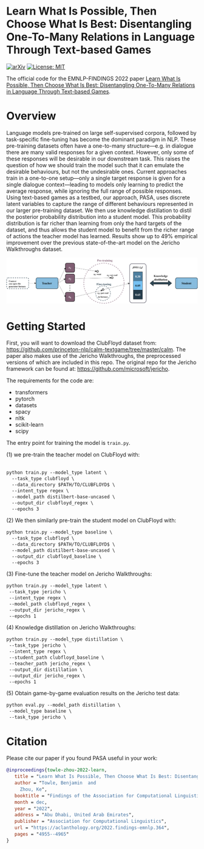 # Learn What Is Possible, Then Choose What Is Best: Disentangling One-To-Many Relations in Language Through Text-based Games
[![arXiv](https://img.shields.io/badge/arXiv-2304.07258-b31b1b.svg)](https://arxiv.org/abs/2304.07258)
[![License: MIT](https://img.shields.io/badge/License-MIT-yellow.svg)](https://opensource.org/licenses/MIT)

The official code for the EMNLP-FINDINGS 2022 paper [Learn What Is Possible, Then Choose What Is Best: Disentangling One-To-Many Relations in Language Through Text-based Games](https://aclanthology.org/2022.findings-emnlp.364/).

# Overview

Language models pre-trained on large self-supervised corpora, followed by task-specific fine-tuning has become the dominant paradigm in NLP. These pre-training datasets often have a one-to-many structure—e.g. in dialogue there are many valid responses for a given context. However, only some of these responses will be desirable in our downstream task. This raises the question of how we should train the model such that it can emulate the desirable behaviours, but not the undesirable ones. Current approaches train in a one-to-one setup—only a single target response is given for a single dialogue context—leading to models only learning to predict the average response, while ignoring the full range of possible responses. Using text-based games as a testbed, our approach, PASA, uses discrete latent variables to capture the range of different behaviours represented in our larger pre-training dataset. We then use knowledge distillation to distil the posterior probability distribution into a student model. This probability distribution is far richer than learning from only the hard targets of the dataset, and thus allows the student model to benefit from the richer range of actions the teacher model has learned. Results show up to 49% empirical improvement over the previous state-of-the-art model on the Jericho Walkthroughs dataset.

![PASA overview](pasa_overview.png)

# Getting Started

First, you will want to download the ClubFloyd dataset from: https://github.com/princeton-nlp/calm-textgame/tree/master/calm. The paper also makes use of the Jericho Walkthroughs, the preprocessed versions of which are included in this repo. The original repo for the Jericho framework can be found at: https://github.com/microsoft/jericho.

The requirements for the code are:

- transformers
- pytorch
- datasets
- spacy
- nltk
- scikit-learn
- scipy

The entry point for training the model is `train.py`. 

(1) we pre-train the teacher model on ClubFloyd with:

```![pasa_overview](https://user-images.githubusercontent.com/71493502/221183552-2ebb05a1-0665-4b22-aa9e-bd262f9c46ad.png)

python train.py --model_type latent \
  --task_type clubfloyd \
  --data_directory $PATH/TO/CLUBFLOYD$ \
  --intent_type regex \
  --model_path distilbert-base-uncased \
  --output_dir clubfloyd_regex \
  --epochs 3
```
(2) We then similarly pre-train the student model on ClubFloyd with:
```
python train.py --model_type baseline \
  --task_type clubfloyd \
  --data_directory $PATH/TO/CLUBFLOYD$ \
  --model_path distilbert-base-uncased \
  --output_dir clubfloyd_baseline \
  --epochs 3
 ```
 (3) Fine-tune the teacher model on Jericho Walkthroughs:
 ```
python train.py --model_type latent \
  --task_type jericho \
  --intent_type regex \
  --model_path clubfloyd_regex \
  --output_dir jericho_regex \
  --epochs 1
 ```
 (4) Knowledge distillation on Jericho Walkthroughs:
 ```
 python train.py --model_type distillation \
  --task_type jericho \
  --intent_type regex \
  --student_path clubfloyd_baseline \
  --teacher_path jericho_regex \
  --output_dir distillation \
  --output_dir jericho_regex \
  --epochs 1
 ```
 (5) Obtain game-by-game evaluation results on the Jericho test data:
 ```
 python eval.py --model_path distillation \
  --model_type baseline \
  --task_type jericho \
 ```
 
 # Citation
 Please cite our paper if you found PASA useful in your work:
 ```bibtex
 @inproceedings{towle-zhou-2022-learn,
    title = "Learn What Is Possible, Then Choose What Is Best: Disentangling One-To-Many Relations in Language Through Text-based Games",
    author = "Towle, Benjamin  and
      Zhou, Ke",
    booktitle = "Findings of the Association for Computational Linguistics: EMNLP 2022",
    month = dec,
    year = "2022",
    address = "Abu Dhabi, United Arab Emirates",
    publisher = "Association for Computational Linguistics",
    url = "https://aclanthology.org/2022.findings-emnlp.364",
    pages = "4955--4965"
}
```
 
